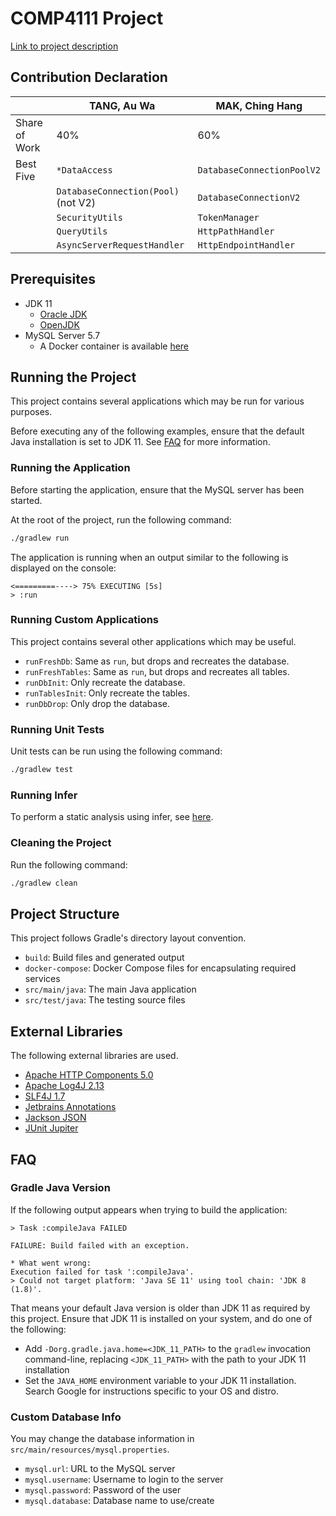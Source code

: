# COMP4111 Project

[Link to project description](https://course.cse.ust.hk/comp4111/project.html)

## Contribution Declaration

|               | TANG, Au Wa                           | MAK, Ching Hang               |
| ------------- | ------------------------------------- | ----------------------------- |
| Share of Work | 40%                                   | 60%                           |
| Best Five     | `*DataAccess`                         | `DatabaseConnectionPoolV2`    |
|               | `DatabaseConnection(Pool)` (not V2)   | `DatabaseConnectionV2`        |
|               | `SecurityUtils`                       | `TokenManager`                |
|               | `QueryUtils`                          | `HttpPathHandler`             |
|               | `AsyncServerRequestHandler`           | `HttpEndpointHandler`         |


## Prerequisites

- JDK 11
    - [Oracle JDK](https://www.oracle.com/java/technologies/javase-jdk11-downloads.html)
    - [OpenJDK](https://jdk.java.net/java-se-ri/11)
- MySQL Server 5.7
    - A Docker container is available [here](docker-compose/mysql)

## Running the Project

This project contains several applications which may be run for various purposes.

Before executing any of the following examples, ensure that the default Java installation is set to JDK 11. See 
[FAQ](#faq) for more information.

### Running the Application

Before starting the application, ensure that the MySQL server has been started.

At the root of the project, run the following command:

```sh
./gradlew run
```

The application is running when an output similar to the following is displayed on the console:

```
<=========----> 75% EXECUTING [5s]
> :run
```

### Running Custom Applications

This project contains several other applications which may be useful.

- `runFreshDb`: Same as `run`, but drops and recreates the database.
- `runFreshTables`: Same as `run`, but drops and recreates all tables.
- `runDbInit`: Only recreate the database.
- `runTablesInit`: Only recreate the tables.
- `runDbDrop`: Only drop the database.

### Running Unit Tests

Unit tests can be run using the following command:

```sh
./gradlew test
```

### Running Infer

To perform a static analysis using infer, see [here](docker-compose/infer).

### Cleaning the Project

Run the following command:

```sh
./gradlew clean
```

## Project Structure

This project follows Gradle's directory layout convention.

- `build`: Build files and generated output
- `docker-compose`: Docker Compose files for encapsulating required services
- `src/main/java`: The main Java application
- `src/test/java`: The testing source files

## External Libraries

The following external libraries are used.

- [Apache HTTP Components 5.0](http://hc.apache.org/httpcomponents-core-ga/)
- [Apache Log4J 2.13](https://logging.apache.org/log4j/)
- [SLF4J 1.7](http://www.slf4j.org/)
- [Jetbrains Annotations](https://github.com/JetBrains/java-annotations)
- [Jackson JSON](https://github.com/FasterXML/jackson)
- [JUnit Jupiter](https://junit.org/junit5/)

## FAQ

### Gradle Java Version

If the following output appears when trying to build the application:

```
> Task :compileJava FAILED

FAILURE: Build failed with an exception.

* What went wrong:
Execution failed for task ':compileJava'.
> Could not target platform: 'Java SE 11' using tool chain: 'JDK 8 (1.8)'.

```

That means your default Java version is older than JDK 11 as required by this project. Ensure that JDK 11 is installed 
on your system, and do one of the following:

- Add `-Dorg.gradle.java.home=<JDK_11_PATH>` to the `gradlew` invocation command-line, replacing `<JDK_11_PATH>` with 
the path to your JDK 11 installation
- Set the `JAVA_HOME` environment variable to your JDK 11 installation. Search Google for instructions specific to your 
OS and distro.

### Custom Database Info

You may change the database information in `src/main/resources/mysql.properties`.

- `mysql.url`: URL to the MySQL server
- `mysql.username`: Username to login to the server
- `mysql.password`: Password of the user
- `mysql.database`: Database name to use/create
